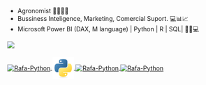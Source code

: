 - Agronomist  🍅🌽🌱🌾
- Bussiness Inteligence, Marketing, Comercial Suport. 💻📊📈
- Microsoft Power BI (DAX, M language) |  Python | R | SQL| 💼📁💻

<div align="left">
  <a href="https://github.com/mferrazagro">
  
  <img height="120em" src="https://github-readme-stats.vercel.app/api/top-langs/?username=mferrazagro&layout=compact&langs_count=7&theme=dracula"/>
  </div>
  <div style="display: inline_block"><br>
  <img align="center" alt="Rafa-Python" height="40" width="40" src= "https://upload.wikimedia.org/wikipedia/commons/thumb/c/cf/New_Power_BI_Logo.svg/630px-New_Power_BI_Logo.svg.png">   
  <img align="center" alt="Rafa-Python" height="50" width="50" src="https://raw.githubusercontent.com/devicons/devicon/master/icons/python/python-original.svg">
  <img align="center" alt="Rafa-Python" height="30" width="40" src= "https://www.r-project.org/logo/Rlogo.svg">
  <img align="center" alt="Rafa-Python" height="50" width="50" src= "https://thumbs.dreamstime.com/z/%C3%ADcone-logo-design-ui-ou-ux-app-do-base-de-dados-do-sql-96842119.jpg">
